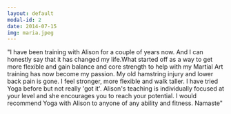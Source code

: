```yaml
---
layout: default
modal-id: 2
date: 2014-07-15
img: maria.jpeg
---
```

"I have been training with Alison for a couple of years now. And I can honestly say that it has changed my life.What started off as a way to get more flexible and gain balance and core strength to help with my Martial Art training has now become my passion. My old hamstring injury and lower back pain is gone. I feel stronger, more flexible and walk taller. I have tried Yoga before but not really 'got it'. Alison's teaching is individually focused at your level and she encourages you to reach your potential. I would recommend Yoga with Alison to anyone of any ability and fitness. Namaste"